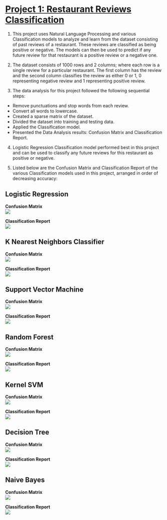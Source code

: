 # [Project 1: Restaurant Reviews Classification](https://github.com/poronburman/Restaurant-Review-Classification)

1. This project uses Natural Language Processing and various Classification models to analyze and learn from the dataset consisting of past reviews of a restaurant. These reviews are classified as being positive or negative. The models can then be used to predict if any future review for that restaurant is a positive review or a negative one. 

2. The dataset consists of 1000 rows and 2 columns; where each row is a single review for a particular restaurant. The first column has the review and the second column classifies the review as either 0 or 1, 0 representing negative review and 1 representing positive review.

3. The data analysis for this project followed the following sequential steps:
* Remove punctuations and stop words from each review.    
* Convert all words to lowercase.    
* Created a sparse matrix of the dataset.    
* Divided the dataset into training and testing data.    
* Applied the Classification model.    
* Presented the Data Analysis results: Confusion Matrix and Classification Report.    

4. Logistic Regression Classification model performed best in this project and can be used to classify any future reviews for this restaurant as positive or negative.   

5. Listed below are the Confusion Matrix and Classification Report of the various Classification models used in this project, arranged in order of decreasing accuracy:    

## Logistic Regression

**Confusion Matrix**    
![](images/logistic_cm.png)    

**Classification Report**    
![](images/logistic_classification_report.png)

## K Nearest Neighbors Classifier   

**Confusion Matrix**    
![](images/knn_cm.png)

**Classification Report**    
![](images/knn_classification_report.png)    

## Support Vector Machine    

**Confusion Matrix**    
![](images/svm_cm.png)  

**Classification Report**    
![](images/svm_classification_report.png)    

## Random Forest    

**Confusion Matrix**    
![](images/random_forest_cm.png)  

**Classification Report**    
![](images/random_classification_report.png)    

## Kernel SVM    

**Confusion Matrix**    
![](images/kernel.png)  

**Classification Report**    
![](images/kernel_classification_report.png)    

## Decision Tree    

**Confusion Matrix**    
![](images/decision_cm.png)  

**Classification Report**    
![](images/decision_classification_report.png)    

## Naive Bayes    

**Confusion Matrix**    
![](images/naive_cm.png)  

**Classification Report**    
![](images/naive_classification_report.png)
